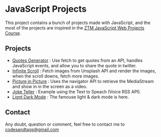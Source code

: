 # JavaScript Projects

This project contains a bunch of projects made with JavaScript, and the most of the projects are inspired in the [ZTM JavaScript Web Projects Course](https://academy.zerotomastery.io/p/javascript-projects).

## Projects

- [Quotes Generator](https://codesandtags.github.io/javascript-projects/quote-generator/) : Use fetch to get quotes from an API, handles JavaScript events, and allow you to share the quote in twitter.
- [Infinite Scroll](https://codesandtags.github.io/javascript-projects/infinite-scroll/) : Fetch images from Unsplash API and render the images, when the scroll downs, fetch more images.
- [Picture in Picture](https://codesandtags.github.io/javascript-projects/picture-in-picture/) : Uses the navigator API to retrieve the MediaStream and show in in the screen as a video.
- [Joke Teller](https://codesandtags.github.io/javascript-projects/joke-teller/) : Example using the Text to Speach (Voice RSS API).
- [Lignt Dark Mode](https://codesandtags.github.io/javascript-projects/light-dark-mode/) : The famouse light & dark mode is here.

## Contact

Any doubt, question or comment, feel free to contact me to codesandtags@gmail.com
